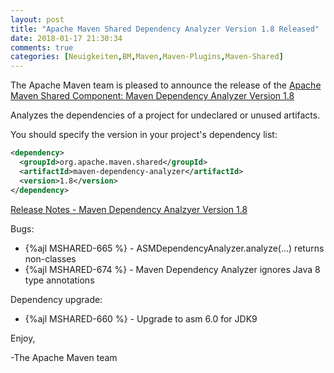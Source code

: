 ```yaml
---
layout: post
title: "Apache Maven Shared Dependency Analyzer Version 1.8 Released"
date: 2018-01-17 21:30:34
comments: true
categories: [Neuigkeiten,BM,Maven,Maven-Plugins,Maven-Shared]
---
```

The Apache Maven team is pleased to announce the release of the 
[Apache Maven Shared Component: Maven Dependency Analyzer Version 1.8](https://maven.apache.org/shared/maven-dependency-analyzer/)

Analyzes the dependencies of a project for undeclared or unused artifacts.

You should specify the version in your project's dependency list:

``` xml
<dependency>
  <groupId>org.apache.maven.shared</groupId>
  <artifactId>maven-dependency-analyzer</artifactId>
  <version>1.8</version>
</dependency>
```

<!-- more -->

[Release Notes - Maven Dependency Analzyer Version 1.8](https://issues.apache.org/jira/projects/MSHARED/versions/12340500)

Bugs:

 * {%ajl MSHARED-665 %} - ASMDependencyAnalyzer.analyze(...) returns non-classes
 * {%ajl MSHARED-674 %} - Maven Dependency Analyzer ignores Java 8 type annotations

Dependency upgrade:

 * {%ajl MSHARED-660 %} - Upgrade to asm 6.0 for JDK9 

Enjoy,

-The Apache Maven team

